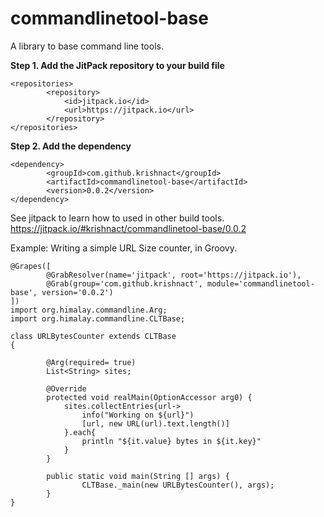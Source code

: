 # commandlinetool-base
A library to base command line tools.

**Step 1. Add the JitPack repository to your build file**
```
<repositories>
		<repository>
		    <id>jitpack.io</id>
		    <url>https://jitpack.io</url>
		</repository>
</repositories>
```

**Step 2. Add the dependency**
```
<dependency>
	    <groupId>com.github.krishnact</groupId>
	    <artifactId>commandlinetool-base</artifactId>
	    <version>0.0.2</version>
</dependency>
```
See jitpack to learn how to used in other build tools.
https://jitpack.io/#krishnact/commandlinetool-base/0.0.2

Example: Writing a simple URL Size counter, in Groovy.
```
@Grapes([
        @GrabResolver(name='jitpack', root='https://jitpack.io'),
        @Grab(group='com.github.krishnact', module='commandlinetool-base', version='0.0.2')
])
import org.himalay.commandline.Arg;
import org.himalay.commandline.CLTBase;

class URLBytesCounter extends CLTBase
{
    
        @Arg(required= true)
        List<String> sites;
        
        @Override
        protected void realMain(OptionAccessor arg0) {
            sites.collectEntries{url->
                info("Working on ${url}")
                [url, new URL(url).text.length()]
            }.each{
                println "${it.value} bytes in ${it.key}"
            }
        }
        
        public static void main(String [] args) {
                CLTBase._main(new URLBytesCounter(), args);
        }
}
```
